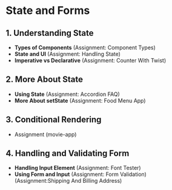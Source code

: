 # State and Forms

## 1. Understanding State
- **Types of Components** (Assignment: Component Types)
- **State and UI** (Assignment: Handling State)
- **Imperative vs Declarative** (Assignment: Counter With Twist)
## 2. More About State
- **Using State** (Assignment: Accordion FAQ)
- **More About setState** (Assignment: Food Menu App)
## 3. Conditional Rendering
- Assignment (movie-app)
## 4. Handling and Validating Form
- **Handling Input Element** (Assignment: Font Tester)
- **Using Form and Input** (Assignment: Form Validation)
(Assignment:Shipping And Billing Address)

